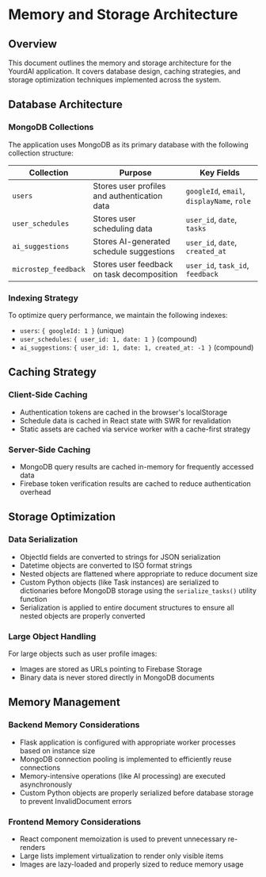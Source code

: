 # Memory and Storage Architecture

## Overview

This document outlines the memory and storage architecture for the YourdAI application. It covers database design, caching strategies, and storage optimization techniques implemented across the system.

## Database Architecture

### MongoDB Collections

The application uses MongoDB as its primary database with the following collection structure:

| Collection | Purpose | Key Fields |
|------------|---------|------------|
| `users` | Stores user profiles and authentication data | `googleId`, `email`, `displayName`, `role` |
| `user_schedules` | Stores user scheduling data | `user_id`, `date`, `tasks` |
| `ai_suggestions` | Stores AI-generated schedule suggestions | `user_id`, `date`, `created_at` |
| `microstep_feedback` | Stores user feedback on task decomposition | `user_id`, `task_id`, `feedback` |

### Indexing Strategy

To optimize query performance, we maintain the following indexes:

- `users`: `{ googleId: 1 }` (unique)
- `user_schedules`: `{ user_id: 1, date: 1 }` (compound)
- `ai_suggestions`: `{ user_id: 1, date: 1, created_at: -1 }` (compound)

## Caching Strategy

### Client-Side Caching

- Authentication tokens are cached in the browser's localStorage
- Schedule data is cached in React state with SWR for revalidation
- Static assets are cached via service worker with a cache-first strategy

### Server-Side Caching

- MongoDB query results are cached in-memory for frequently accessed data
- Firebase token verification results are cached to reduce authentication overhead

## Storage Optimization

### Data Serialization

- ObjectId fields are converted to strings for JSON serialization
- Datetime objects are converted to ISO format strings
- Nested objects are flattened where appropriate to reduce document size
- Custom Python objects (like Task instances) are serialized to dictionaries before MongoDB storage using the `serialize_tasks()` utility function
- Serialization is applied to entire document structures to ensure all nested objects are properly converted

### Large Object Handling

For large objects such as user profile images:
- Images are stored as URLs pointing to Firebase Storage
- Binary data is never stored directly in MongoDB documents

## Memory Management

### Backend Memory Considerations

- Flask application is configured with appropriate worker processes based on instance size
- MongoDB connection pooling is implemented to efficiently reuse connections
- Memory-intensive operations (like AI processing) are executed asynchronously
- Custom Python objects are properly serialized before database storage to prevent InvalidDocument errors

### Frontend Memory Considerations

- React component memoization is used to prevent unnecessary re-renders
- Large lists implement virtualization to render only visible items
- Images are lazy-loaded and properly sized to reduce memory usage
